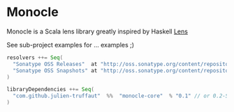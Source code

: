 Monocle
=======

Monocle is a Scala lens library greatly inspired by Haskell [Lens](https://github.com/ekmett/lens)

See sub-project examples for ... examples ;)


```scala
resolvers ++= Seq(
  "Sonatype OSS Releases"  at "http://oss.sonatype.org/content/repositories/releases/",
  "Sonatype OSS Snapshots" at "http://oss.sonatype.org/content/repositories/snapshots/"
)

libraryDependencies ++= Seq(
  "com.github.julien-truffaut"  %%  "monocle-core"  % "0.1" // or 0.2-SNAPSHOT
)
```